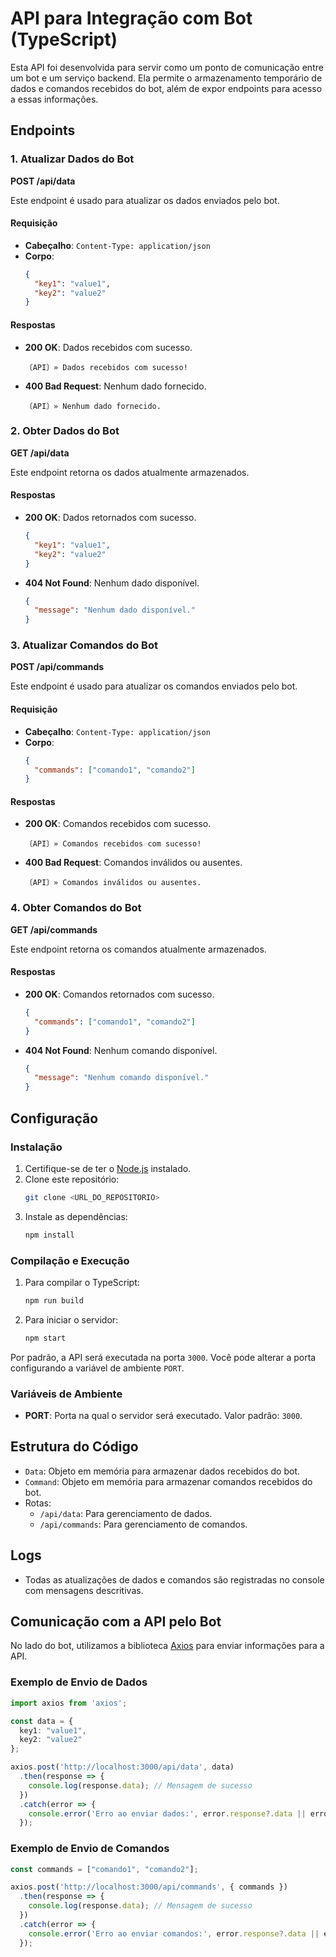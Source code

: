 # API para Integração com Bot (TypeScript)

Esta API foi desenvolvida para servir como um ponto de comunicação entre um bot e um serviço backend. Ela permite o armazenamento temporário de dados e comandos recebidos do bot, além de expor endpoints para acesso a essas informações.

## Endpoints

### 1. Atualizar Dados do Bot
**POST /api/data**

Este endpoint é usado para atualizar os dados enviados pelo bot.

#### Requisição
- **Cabeçalho**: `Content-Type: application/json`
- **Corpo**:
  ```json
  {
    "key1": "value1",
    "key2": "value2"
  }
  ```

#### Respostas
- **200 OK**: Dados recebidos com sucesso.
  ```text
  〔API〕» Dados recebidos com sucesso!
  ```
- **400 Bad Request**: Nenhum dado fornecido.
  ```text
  〔API〕» Nenhum dado fornecido.
  ```

### 2. Obter Dados do Bot
**GET /api/data**

Este endpoint retorna os dados atualmente armazenados.

#### Respostas
- **200 OK**: Dados retornados com sucesso.
  ```json
  {
    "key1": "value1",
    "key2": "value2"
  }
  ```
- **404 Not Found**: Nenhum dado disponível.
  ```json
  {
    "message": "Nenhum dado disponível."
  }
  ```

### 3. Atualizar Comandos do Bot
**POST /api/commands**

Este endpoint é usado para atualizar os comandos enviados pelo bot.

#### Requisição
- **Cabeçalho**: `Content-Type: application/json`
- **Corpo**:
  ```json
  {
    "commands": ["comando1", "comando2"]
  }
  ```

#### Respostas
- **200 OK**: Comandos recebidos com sucesso.
  ```text
  〔API〕» Comandos recebidos com sucesso!
  ```
- **400 Bad Request**: Comandos inválidos ou ausentes.
  ```text
  〔API〕» Comandos inválidos ou ausentes.
  ```

### 4. Obter Comandos do Bot
**GET /api/commands**

Este endpoint retorna os comandos atualmente armazenados.

#### Respostas
- **200 OK**: Comandos retornados com sucesso.
  ```json
  {
    "commands": ["comando1", "comando2"]
  }
  ```
- **404 Not Found**: Nenhum comando disponível.
  ```json
  {
    "message": "Nenhum comando disponível."
  }
  ```

## Configuração

### Instalação
1. Certifique-se de ter o [Node.js](https://nodejs.org/) instalado.
2. Clone este repositório:
   ```bash
   git clone <URL_DO_REPOSITORIO>
   ```
3. Instale as dependências:
   ```bash
   npm install
   ```

### Compilação e Execução
1. Para compilar o TypeScript:
   ```bash
   npm run build
   ```
2. Para iniciar o servidor:
   ```bash
   npm start
   ```

Por padrão, a API será executada na porta `3000`. Você pode alterar a porta configurando a variável de ambiente `PORT`.

### Variáveis de Ambiente
- **PORT**: Porta na qual o servidor será executado. Valor padrão: `3000`.

## Estrutura do Código
- `Data`: Objeto em memória para armazenar dados recebidos do bot.
- `Command`: Objeto em memória para armazenar comandos recebidos do bot.
- Rotas:
  - `/api/data`: Para gerenciamento de dados.
  - `/api/commands`: Para gerenciamento de comandos.

## Logs
- Todas as atualizações de dados e comandos são registradas no console com mensagens descritivas.

## Comunicação com a API pelo Bot
No lado do bot, utilizamos a biblioteca [Axios](https://axios-http.com/) para enviar informações para a API.

### Exemplo de Envio de Dados
```typescript
import axios from 'axios';

const data = {
  key1: "value1",
  key2: "value2"
};

axios.post('http://localhost:3000/api/data', data)
  .then(response => {
    console.log(response.data); // Mensagem de sucesso
  })
  .catch(error => {
    console.error('Erro ao enviar dados:', error.response?.data || error.message);
  });
```

### Exemplo de Envio de Comandos
```typescript
const commands = ["comando1", "comando2"];

axios.post('http://localhost:3000/api/commands', { commands })
  .then(response => {
    console.log(response.data); // Mensagem de sucesso
  })
  .catch(error => {
    console.error('Erro ao enviar comandos:', error.response?.data || error.message);
  });
```